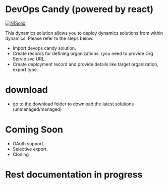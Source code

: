 # DevOps Candy (powered by react)

[![N|Solid](https://upload.wikimedia.org/wikipedia/commons/thumb/a/a7/React-icon.svg/1024px-React-icon.svg.png)](React)

This dynamics solution allows you to deploy dynamics solutions from within dynamics. Please refer to the steps below.

- Import devops candy solution.  
- Create records for defining organizations. (you need to provide Org Servie svc URL.
 - Create deployment record and provide details like target organization, export type.


# download

 - go to the download folder to download the latest solutions (unmanaged/managed)
 
# Coming Soon

  - OAuth support.
  - Selective export.
  - Cloning 

# Rest documentation in progress



